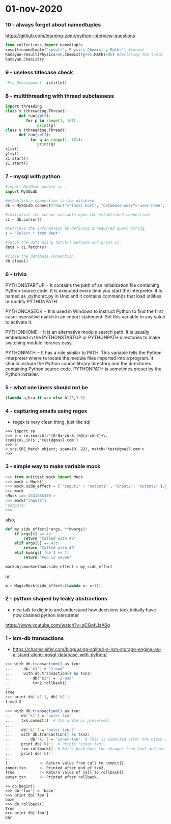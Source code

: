 # 01-nov-2020

### 10 - always forget about namedtuples

https://github.com/learning-zone/python-interview-questions

```python
from collections import namedtuple
result=namedtuple('result','Physics Chemistry Maths') #format
Ramayan=result(Physics=86,Chemistry=95,Maths=86) #declaring the tuple
Ramayan.Chemistry
```

### 9 - useless titlecase check

```python
'Pro Development'.istitle()
```

### 8 - multithreading with thread subclassess

```python
import threading
class x (threading.Thread):
      def run(self):
         for p in range(1, 101):
              print(p)
class y (threading.Thread):
      def run(self):
           for q in range(1, 101):
              print(q)
x1=x()
y1=y()
x1.start()
y1.start()
```

### 7 - mysql with python

```python
#import MySQLdb module as : 
import MySQLdb

#establish a connection to the database.
db = MySQLdb.connect("host"="local host", "database-user"="user-name", "password"="password","database-name"="database")

#initialize the cursor variable upon the established connection: 
c1 = db.cursor()

#retrieve the information by defining a required query string.
s = "Select * from dept"

#fetch the data using fetch() methods and print it. 
data = c1.fetch(s)

#close the database connection. 
db.close()
```

### 6 - trivia


PYTHONSTARTUP − It contains the path of an initialization file containing Python source code. It is executed every time you start the interpreter. It is named as .pythonrc.py in Unix and it contains commands that load utilities or modify PYTHONPATH.

PYTHONCASEOK − It is used in Windows to instruct Python to find the first case-insensitive match in an import statement. Set this variable to any value to activate it.

PYTHONHOME − It is an alternative module search path. It is usually embedded in the PYTHONSTARTUP or PYTHONPATH directories to make switching module libraries easy.

PYTHONPATH − It has a role similar to PATH. This variable tells the Python interpreter where to locate the module files imported into a program. It should include the Python source library directory and the directories containing Python source code. PYTHONPATH is sometimes preset by the Python installer.

### 5 - what one liners should not be

```python
(lambda a,b:a if a>b else b)(3,3.5)
```

### 4 - capturing emails using regex

- regex is very clean thing, just like sql 

```
>>> import re
>>> e = re.search(r'[0-9a-zA-Z.]+@[a-zA-Z]+\.(com|co\.in)$','test@gmail.com')
>>> e
<_sre.SRE_Match object; span=(0, 22), match='test@gmail.com'>
>>>
```

### 3 - simple way to make variable mock

```python
>>> from unittest.mock import Mock
>>> mock = Mock()
>>> mock.side_effect = { "input1" : "output1" , "input2": "output2" }.get
>>> mock
<Mock id='4331355160'>
>>> mock("input1")
'output1'
>>>
```

also,

```python
def my_side_effect(*args, **kwargs):
    if args[0] == 42:
        return "Called with 42"
    elif args[0] == 43:
        return "Called with 43"
    elif kwargs['foo'] == 7:
        return "Foo is seven"

mockobj.mockmethod.side_effect = my_side_effect
```
or,

```python
m = MagicMock(side_effect=(lambda x: x+1))
```

### 2 - python shaped by leaky abstractions

- nice talk to dig into and understand how decisions took initially have now chained python interpreter

https://www.youtube.com/watch?v=qCGofLIzX6g

### 1 - lsm-db transactions

- https://charlesleifer.com/blog/using-sqlite4-s-lsm-storage-engine-as-a-stand-alone-nosql-database-with-python/

```bash
>>> with db.transaction() as txn:
...     db['k1'] = '1-mod'
...     with db.transaction() as txn2:
...         db['k2'] = '2-mod'
...         txn2.rollback()
...
True
>>> print db['k1'], db['k2']
1-mod 2
```

```bash
>>> with db.transaction() as txn:
...    db['k1'] = 'outer txn'
...    txn.commit()  # The write is preserved.
...
...    db['k1'] = 'outer txn-2'
...    with db.transaction() as txn2:
...        db['k1'] = 'inner-txn'  # This is commited after the block ends.
...    print db['k1']  # Prints "inner-txn".
...    txn.rollback()  # Rolls back both the changes from txn2 and the preceding write.
...    print db['k1']
...
1              <- Return value from call to commit().
inner-txn      <- Printed after end of txn2.
True           <- Return value of call to rollback().
outer txn      <- Printed after rollback.
```

```
>> db.begin()
>>> db['foo'] = 'baze'
>>> print db['foo']
baze
>>> db.rollback()
True
>>> print db['foo']
bar
```
